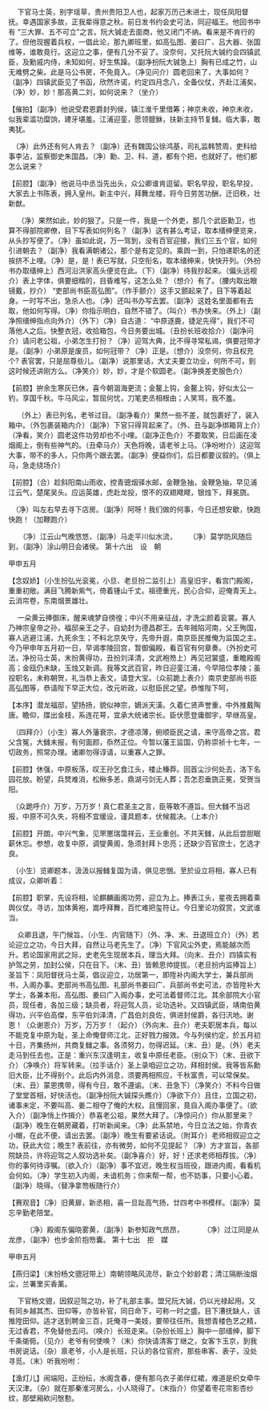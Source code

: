 <!-- { "loadSidebar": true } -->
　  下官马士英，别字瑶草，贵州贵阳卫人也，起家万历己未进士，现任凤阳督抚。幸遇国家多故，正我辈得意之秋。前日发书约会史可法，同迎福王。他回书中有 “三大罪、五不可立”之言。阮大铖走去面商，他又闭门不纳。看来是不肯行的了。但他现握着兵权，一倡此论，那九卿班里，如高弘图、姜曰广、吕大器、张国维等，谁敢竟行。这迎立之事，便有几分不妥了。没奈何，又托阮大铖约会四镇武臣，及勳戚内侍，未知如何，好生焦躁。（副净扮阮大铖急上）胸有已成之竹，山无难劈之柴。此是马公书房，不免竟入。（净见问介）圆老回来了，大事如何？（副净）四镇武臣见了书函，欣然许诺，约定四月念八，全备仪仗，齐赴江浦矣。（净）妙，妙！那高黄二刘，如何说来？（坐介）

【催拍】（副净）他说受君恩爵封列侯，镇江淮千里借筹；神京未收，神京未收，似我辈滥功糜饷，建牙堪羞。江浦迎銮，愿领貔貅，扶新主持节复雠。临大事，敢夷犹。

　（净）此外还有何人肯去？（副净）还有魏国公徐鸿基，司礼监韩赞周，吏科给事李沾，监察御史朱国昌。（净）勳、卫、科、道，都有个把，也就好了。他们都怎么说来？

【前腔】（副净）他说马中丞当先出头，众公卿谁肯逗留。职名早投，职名早投，大家去上书陈表，拥入皇州。新主中兴，拜舞龙楼，将今日劳苦功酬，迁旧秩，壮新猷。

　  （净）果然如此，妙的狠了。只是一件，我是一个外吏，那几个武臣勳卫，也算不得部院卿僚，目下写表如何列名？（副净）这有甚么考证，取本缙绅便览来，从头抄写便了。（净）虽如此说，万一驾到，没有百官迎接，我们三五个官，如何引进朝去？（副净）我看满朝诸公，那个是有定见的。乘舆一到，只怕递职名的还挨挤不上哩。（净）是，是！表已写就，只空衔名，取本缙绅来，快快开列。（外扮书办取缙绅上）西河沿洪家高头便览在此。（下）（副净）待我抄起来。（偏头远视介）表上字体，俱要细楷的，目昏难写，这怎么处？（想介）有了。（腰内取出眼镜戴，抄介） “吏部尚书臣高弘图”。（作手颤介）这手又颤起来了，目下等着起身。一时写不出，急杀人也。（净）还叫书办写去罢。（副净）这姓名里面都有去取，他如何写得。（净）你指示明白，自然不错了。（叫介）书办快来。（外上）（副净照缙绅指点向外介）（外下）（净）自古道： “中原逐鹿，捷足先得”，我们不可落他人之后。快整衣冠，收拾箱包，今日务要出城。（丑扮长班收拾介）（副净问介）请问老公祖，小弟怎生打扮？（净）迎驾大典，比不得寻常私谒，俱要冠带才是。（副净）小弟原是废员，如何冠带？（净）正是。（想介）没奈何，你且权充个? 表官罢，只是屈尊些儿。（副净）说那里话，大丈夫要立功业，何所不可，到这时候还讲刚方么。（净笑介）妙，妙，才是个软圆老。（副净换差吏服色介）

【前腔】拚余生寒灰已休，喜今朝涸海更流；金鳌上钩，金鳌上钩，好似太公一钓，享国千秋。牛马风尘，暂屈何忧，刀笔吏丞相根由；人笑骂，我不羞。

　  （外上）表已列名，老爷过目。（副净看介）果然一些不差，就包裹好了，装入箱中。（外包裹装箱内介）（副净）下官只得背起来了。（外、丑与副净绑箱背上介）（净看，笑介）圆老这件功劳却也不小哩。（副净正色介）不要取笑，日后画在凌烟阁上，倒有些神气的。（丑牵马介）天色将晚，请老爷上马。（净吩咐介）这迎驾大事，带不的多人，只你两个跟去罢。（副净）便益你们，后日都要议叙的。（俱上马，急走绕场介）

【前腔】（合）趁斜阳南山雨收，控青骢烟驿水邮，金鞭急抽，金鞭急抽，早见浦江云气，楚尾吴头。应运英雄，虎赴龙投，恨不的双翅飕飕，银烛下，拜冕旒。

　（净）叫左右早去寻下店房。（副净）阿呀！我们做的何事，今日还想安歇，快跑快跑！（加鞭跑介）

　　（净）江云山气晚悠悠，（副净）马走平川似水流，
　　（净）莫学防风随后到，（副净）涂山明日会诸侯。
第十六出　设　朝

甲申五月

【念奴娇】（小生扮弘光衮冕，小旦、老旦扮二监引上）高皇旧宇，看宫门殿阁，重重初敞。满目飞腾新紫气，倚着锺山千丈。祖德重光，民心合仰，迎俺青天上。云消帘卷，东南烟景雄壮。

　  一朵黄云捧御床，醒来魂梦自徬徨；中兴不用亲征战，才洗尘颜着衮裳。寡人乃神宗皇帝之孙，福邸亲王之子，自幼封为德昌郡王。去年贼陷河南，父王殉国，寡人逃避江浦，九死余生；不料北京失守，先帝升遐，南京臣民推俺为监国之主。今乃甲申年五月初一日，早谒孝陵回宫，暂御偏殿，看百官有何章奏。（外扮史可法，净扮马士英，末扮黄得功，丑扮刘泽清，文武袍笏上）再见冠裳盛，重瞻殿阁高；金瓯仍未缺，玉烛又新调。我等文武百官，昨日迎銮江浦，今早陪位孝陵；虽投职名，未称朝贺，礼当恭上表文，请登大宝。（众前跪上表介）南京吏部尚书臣高弘图等，恭请陛下早正大位，改元听政，以慰臣民之望。恭惟陛下呵，

【本序】潜龙福邸，望扬扬，貌似神宗，嫡派天潢。久着仁贤声誉重，中外推戴陶唐。瞻仰，牒出金枝，系连花萼，宜承大统诸宗长。臣伏愿登庸御宇，早继高皇。

　（四拜介）（小生）寡人外藩衰宗，才德凉薄，俯顺臣民之请，来守高帝之宫。君父含冤，大雠未报，有何面颜，忝然正位。今暂以藩王监国，仍称崇祯十七年，一切政务，照常办理。诸卿勿得谆请，以重寡人之罪。

【前腔】休强，中原板荡，叹王孙乞食江头，楼止榛莽。回首尘沙何处去，洛下名园花放。盼望，兵燹难消，松楸多恙，鼎湖弓剑无人葬；吾怎忍垂旒正冕，受贺当阳。

　（众跪呼介）万岁，万万岁！真仁君圣主之言，臣等敢不遵旨。但大雠不当迟报，中原不可久失，将相不宜缓设，谨具题本，伏候裁决。（上本介）

【前腔】开朗，中兴气象，见罘罳瑞霭祥云，王业重创。不共天雠，从此后尝胆眠薪休忘。参想，收复中原，调燮黄阁，急须封拜卜忠亮；还缺少百官庶士，乞选才良。

　（小生）览卿题本，汲汲以报雠复国为请，俱见忠悃。至於设立将相，寡人已有成议，众卿听着：

【前腔】职掌，先设将相，论麒麟画阁功劳，迎立为上。捧表江头，星夜去拥着乘舆仪仗。寻访，加体黄袍，嵩呼拜舞，百忙难把玺符让。今日里论功叙赏，文武谁当。

　  众卿且退，午门候旨。（小生、内官随下）（外、净、末、丑退班立介）（外）若论迎立之功，今日大拜，自然让马老先生了。（净）下官风尘外吏，焉能越次而升。若论国家用武之际，史老先生现居本兵，理当大拜。（向末、丑介）四镇实有护驾之劳，加封公侯，只在目下。（末、丑）皆赖恩帅提拔。（老旦扮内监捧旨上）圣旨下：凤阳督抚马士英，倡议迎立，功居第一，即陞补内阁大学士，兼兵部尚书，入阁办事。吏部尚书高弘图、礼部尚书姜曰广、兵部尚书史可法，亦皆陞补大学士，各兼本衔。高弘图、姜曰广入阁办事，史可法着督师江北。其余部院大小官员，现任者，各加三级；缺员者，将迎驾人员，论功选补。又四镇武臣，靖南伯黄得功，兴平伯高傑，东平伯刘泽清，广昌伯刘良佐，俱进封侯爵，各归汛地。谢恩！（众谢恩介）万岁，万万岁！（起介）（外向末、丑介）老夫职居本兵，每以不能克复中原为耻，圣上命俺督师江北，正好戮力报效。今与列侯约定，於五月初十日，齐集扬州，共商复雠之事。各须努力，勿得迟延。（末、丑）是。（外）老夫走马到任去也。正是：重兴东汉逢明主，收复中原任老臣。（别众下）（末、丑欲下介）（净唤介）将军转来。（拉手话介）圣上录咱迎立之功，拜相封侯。我等皆系勳旧大臣，比不得别个。此后内外消息，须要两相照应，千秋富贵，可以常保矣。（末、丑）蒙恩携带，得有今日，敢不遵谕。（末、丑急下）（净笑介）不料今日做了堂堂首相，好快活也。（副净扮阮大铖探头瞧介）（净欲下介）且住，立国之初，诸事未定，不要叫高、姜二相夺了俺的大权。且慢回家，竟自入阁办事便了。（欲入介）（副净悄上作揖介）恭喜老公祖，果然大拜了。（净惊问介）你从那里来？（副净）晚生在朝房藏着，打听新闻来。（净）此系禁地，今日立法之始，你青衣小帽，在此不便，请出去罢。（副净）晚生有要紧话说。（附耳介）老师相叙迎立之功，获此大位；晚生? 表前往，亦有微劳，如何不见提起？（净）方才宣旨，各部院缺员，许将迎驾之人叙功选补矣。（副净喜介）好，好！还求老师相荐拔。（净）你的事何待谆嘱。（欲入介）（副净）事不宜迟，晚生权当班役，跟进内阁，看看机会何如。（净）学生初入内阁，未谙机务；你来帮一帮，也不妨事，只要小心着。（副净）晓得。（替净拿笏板随行介）

【赛观音】（净）旧黄扉，新丞相，喜一旦趾高气扬，廿四考中书模样。（副净）莫忘辛勤老陪堂。

　　　（净）殿阁东偏晓雾黄，（副净）新参知政气昂昂，
　　　（净）过江同是从龙彦，（副净）也步金阶抱笏囊。
第十七出　拒　媒

甲申五月

【燕归梁】（末扮杨文骢冠带上）南朝领略风流尽，新立个妙龄君；清江隔断浊烟尘，兰署里买香薰。

　  下官杨文骢，因叙迎驾之功，补了礼部主事。盟兄阮大铖，仍以光禄起用。又有同乡越其杰、田仰等，亦皆补官，同日命下，可称一时之盛。目下漕抚缺人，该推陞田仰。适才送到聘金三百，託俺寻一美妓，要带往任所。我想青楼色艺之精，无过香君，不免替他去问。（唤介）长班走来。（杂扮长班上）胸中一部缙绅，脚下千条衚衕。（见介）老爷有何使唤？（末）你快请清客丁继之，女客卞玉京，到我书房说话。（杂）禀老爷，小人是长班，只认的各位官府，那些串客、表子，没处寻觅。（末）听我吩咐：

【渔灯儿】闹端阳，正纷纭，水阁含春，便有那乌衣子弟伴红裙，难道是织女牵牛天汉津。（杂）就在那秦淮河房么，小人晓得了。（末指介）你望着枣花帘影杏纱纹，那壁厢欸问慇懃。


